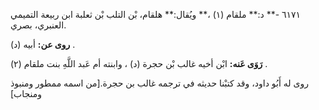 ٦١٧١ -** د:** ملقام (١) ،** ويُقال:** هلقام، بْن التلب بْن ثعلبة ابن ربيعة التميمي العنبري، بصري.

**روى عن:** أبيه (د) .

**رَوَى عَنه:** ابْن أخيه غالب بْن حجرة (د) ، وابنته أم عَبد اللَّهِ بنت ملقام (٢) .

روى له أَبُو داود، وقد كتبْنا حديثه في ترجمه غالب بن حجرة.[من اسمه ممطور ومنبوذ ومنجاب]